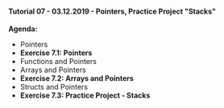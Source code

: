 #### Tutorial 07 - 03.12.2019 - Pointers, Practice Project "Stacks"

**Agenda:**
* Pointers
* **Exercise 7.1: Pointers**
* Functions and Pointers
* Arrays and Pointers
* **Exercise 7.2: Arrays and Pointers**
* Structs and Pointers
* **Exercise 7.3: Practice Project - Stacks**